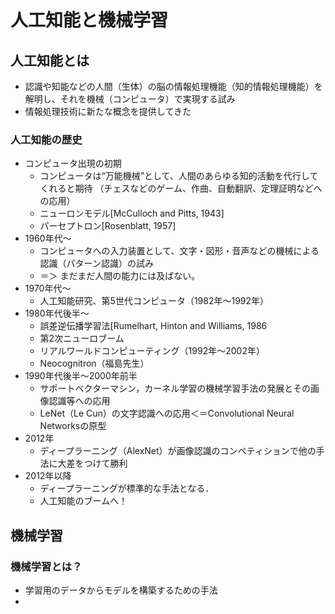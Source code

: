 # 人工知能と機械学習

## 人工知能とは

* 認識や知能などの人間（生体）の脳の情報処理機能（知的情報処理機能）を解明し、それを機械（コンピュータ）で実現する試み
* 情報処理技術に新たな概念を提供してきた

### 人工知能の歴史

* コンピュータ出現の初期
  * コンピュータは“万能機械”として、人間のあらゆる知的活動を代行してくれると期待 （チェスなどのゲーム、作曲、自動翻訳、定理証明などへの応用）
  * ニューロンモデル\[McCulloch and Pitts, 1943\]
  * パーセプトロン\[Rosenblatt, 1957\]
* 1960年代～ 
  * コンピュータへの入力装置として、文字・図形・音声などの機械による認識（パターン認識）の試み 
  * ＝＞ まだまだ人間の能力には及ばない。
* 1970年代～
  * 人工知能研究、第5世代コンピュータ（1982年～1992年）
* 1980年代後半～
  * 誤差逆伝播学習法\[Rumelhart, Hinton and Williams, 1986
  * 第2次ニューロブーム
  * リアルワールドコンピューティング（1992年～2002年）
  * Neocognitron（福島先生）
* 1990年代後半〜2000年前半
  * サポートベクターマシン，カーネル学習の機械学習手法の発展とその画像認識等への応用
  * LeNet（Le Cun）の文字認識への応用＜＝Convolutional Neural Networksの原型
* 2012年
  * ディープラーニング（AlexNet）が画像認識のコンペティションで他の手法に大差をつけて勝利
* 2012年以降
  * ディープラーニングが標準的な手法となる．
  * 人工知能のブームへ！

## 機械学習

### 機械学習とは？

* 学習用のデータからモデルを構築するための手法
* 


